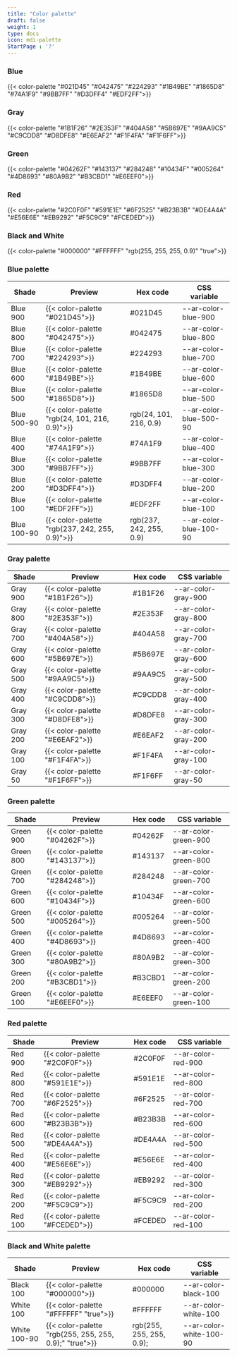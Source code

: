 ```yaml
---
title: "Color palette"
draft: false
weight: 1
type: docs
icon: mdi-palette
StartPage : '?'
---
```


### Blue
{{< color-palette "#021D45" "#042475" "#224293" "#1B49BE" "#1865D8" "#74A1F9" "#9BB7FF" "#D3DFF4" "#EDF2FF">}}

### Gray
{{< color-palette "#1B1F26" "#2E353F" "#404A58" "#5B697E" "#9AA9C5" "#C9CDD8" "#D8DFE8" "#E6EAF2" "#F1F4FA" "#F1F6FF">}}

### Green
{{< color-palette "#04262F" "#143137" "#284248" "#10434F" "#005264" "#4D8693" "#80A9B2" "#B3CBD1" "#E6EEF0">}}

### Red
{{< color-palette "#2C0F0F" "#591E1E" "#6F2525" "#B23B3B" "#DE4A4A" "#E56E6E" "#EB9292" "#F5C9C9" "#FCEDED">}}

### Black and White
{{< color-palette "#000000" "#FFFFFF" "rgb(255, 255, 255, 0.9)" "true">}}


### Blue palette


| Shade       | Preview                                        | Hex code                  | CSS variable            |
| ----------- | ---------------------------------------------- | ------------------------- | ----------------------- |
| Blue 900    | {{< color-palette "#021D45">}}                 | #021D45                   | \--ar-color-blue-900    |
| Blue 800    | {{< color-palette "#042475">}}                 | #042475                   | \--ar-color-blue-800    |
| Blue 700    | {{< color-palette "#224293">}}                 | #224293                   | \--ar-color-blue-700    |
| Blue 600    | {{< color-palette "#1B49BE">}}                 | #1B49BE                   | \--ar-color-blue-600    |
| Blue 500    | {{< color-palette "#1865D8">}}                 | #1865D8                   | \--ar-color-blue-500    |
| Blue 500-90 | {{< color-palette "rgb(24, 101, 216, 0.9)">}}  | rgb(24, 101, 216, 0.9)    | \--ar-color-blue-500-90 |
| Blue 400    | {{< color-palette "#74A1F9">}}                 | #74A1F9                   | \--ar-color-blue-400    |
| Blue 300    | {{< color-palette "#9BB7FF">}}                 | #9BB7FF                   | \--ar-color-blue-300    |
| Blue 200    | {{< color-palette "#D3DFF4">}}                 | #D3DFF4                   | \--ar-color-blue-200    |
| Blue 100    | {{< color-palette "#EDF2FF">}}                 | #EDF2FF                   | \--ar-color-blue-100    |
| Blue 100-90 | {{< color-palette "rgb(237, 242, 255, 0.9)">}} | rgb(237, 242, 255, 0.9)   | \--ar-color-blue-100-90 |


### Gray palette

| Shade    | Preview                        | Hex code | CSS variable         |
| -------- | ------------------------------ | -------- | -------------------- |
| Gray 900 | {{< color-palette "#1B1F26">}} | #1B1F26  | \--ar-color-gray-900 |
| Gray 800 | {{< color-palette "#2E353F">}} | #2E353F  | \--ar-color-gray-800 |
| Gray 700 | {{< color-palette "#404A58">}} | #404A58  | \--ar-color-gray-700 |
| Gray 600 | {{< color-palette "#5B697E">}} | #5B697E  | \--ar-color-gray-600 |
| Gray 500 | {{< color-palette "#9AA9C5">}} | #9AA9C5  | \--ar-color-gray-500 |
| Gray 400 | {{< color-palette "#C9CDD8">}} | #C9CDD8  | \--ar-color-gray-400 |
| Gray 300 | {{< color-palette "#D8DFE8">}} | #D8DFE8  | \--ar-color-gray-300 |
| Gray 200 | {{< color-palette "#E6EAF2">}} | #E6EAF2  | \--ar-color-gray-200 |
| Gray 100 | {{< color-palette "#F1F4FA">}} | #F1F4FA  | \--ar-color-gray-100 |
| Gray 50  | {{< color-palette "#F1F6FF">}} | #F1F6FF  | \--ar-color-gray-50  |

### Green palette


| Shade     | Preview                        | Hex code | CSS variable          |
| --------- | ------------------------------ | -------- | --------------------- |
| Green 900 | {{< color-palette "#04262F">}} | #04262F  | \--ar-color-green-900 |
| Green 800 | {{< color-palette "#143137">}} | #143137  | \--ar-color-green-800 |
| Green 700 | {{< color-palette "#284248">}} | #284248  | \--ar-color-green-700 |
| Green 600 | {{< color-palette "#10434F">}} | #10434F  | \--ar-color-green-600 |
| Green 500 | {{< color-palette "#005264">}} | #005264  | \--ar-color-green-500 |
| Green 400 | {{< color-palette "#4D8693">}} | #4D8693  | \--ar-color-green-400 |
| Green 300 | {{< color-palette "#80A9B2">}} | #80A9B2  | \--ar-color-green-300 |
| Green 200 | {{< color-palette "#B3CBD1">}} | #B3CBD1  | \--ar-color-green-200 |
| Green 100 | {{< color-palette "#E6EEF0">}} | #E6EEF0  | \--ar-color-green-100 |

### Red palette


| Shade   | Preview                        | Hex code | CSS variable        |
| ------- | ------------------------------ | -------- | ------------------- |
| Red 900 | {{< color-palette "#2C0F0F">}} | #2C0F0F  | \--ar-color-red-900 |
| Red 800 | {{< color-palette "#591E1E">}} | #591E1E  | \--ar-color-red-800 |
| Red 700 | {{< color-palette "#6F2525">}} | #6F2525  | \--ar-color-red-700 |
| Red 600 | {{< color-palette "#B23B3B">}} | #B23B3B  | \--ar-color-red-600 |
| Red 500 | {{< color-palette "#DE4A4A">}} | #DE4A4A  | \--ar-color-red-500 |
| Red 400 | {{< color-palette "#E56E6E">}} | #E56E6E  | \--ar-color-red-400 |
| Red 300 | {{< color-palette "#EB9292">}} | #EB9292  | \--ar-color-red-300 |
| Red 200 | {{< color-palette "#F5C9C9">}} | #F5C9C9  | \--ar-color-red-200 |
| Red 100 | {{< color-palette "#FCEDED">}} | #FCEDED  | \--ar-color-red-100 |

### Black and White palette


| Shade        | Preview                                                | Hex code                 | CSS variable             |
| ------------ | ------------------------------------------------------ | ------------------------ | ------------------------ |
| Black 100    | {{< color-palette "#000000">}}                         | #000000                  | \--ar-color-black-100    |
| White 100    | {{< color-palette "#FFFFFF" "true">}}                  | #FFFFFF                  | \--ar-color-white-100    |
| White 100-90 | {{< color-palette "rgb(255, 255, 255, 0.9);" "true">}} | rgb(255, 255, 255, 0.9); | \--ar-color-white-100-90 |